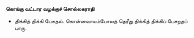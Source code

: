 **கொங்கு வட்டார வழக்குச் சொல்லகராதி**
- திக்கித் திக்கி பேசுதல். கொன்னவாயம்போலத் தெரீது திக்கித் திக்கிப் பேசறதப் பாரு.

